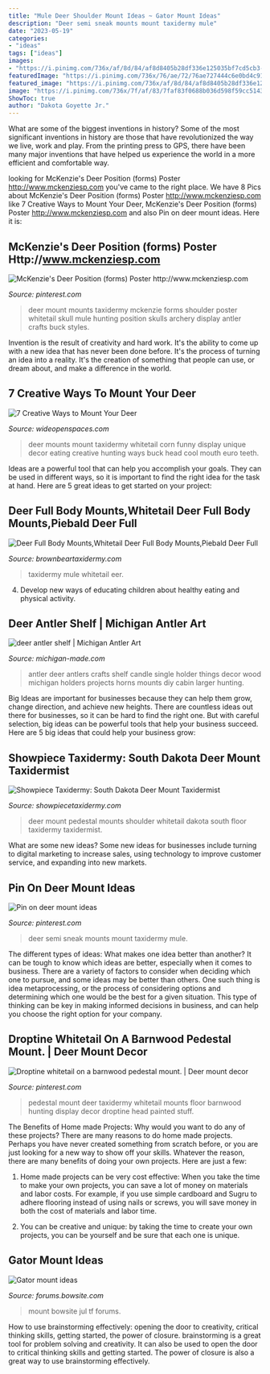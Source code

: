 ```yaml
---
title: "Mule Deer Shoulder Mount Ideas ~ Gator Mount Ideas"
description: "Deer semi sneak mounts mount taxidermy mule"
date: "2023-05-19"
categories:
- "ideas"
tags: ["ideas"]
images:
- "https://i.pinimg.com/736x/af/8d/84/af8d8405b28df336e125035bf7cd5cb3--pedestal-hunting.jpg"
featuredImage: "https://i.pinimg.com/736x/76/ae/72/76ae727444c6e0bd4c9172ce49fdc82a--semi.jpg"
featured_image: "https://i.pinimg.com/736x/af/8d/84/af8d8405b28df336e125035bf7cd5cb3--pedestal-hunting.jpg"
image: "https://i.pinimg.com/736x/7f/af/83/7faf83f0688b036d598f59cc51437db9--deer-skulls-deer-antlers.jpg"
ShowToc: true
author: "Dakota Goyette Jr."
---
```



What are some of the biggest inventions in history?
Some of the most significant inventions in history are those that have revolutionized the way we live, work and play. From the printing press to GPS, there have been many major inventions that have helped us experience the world in a more efficient and comfortable way.

	

		
looking for McKenzie&#039;s Deer Position (forms) Poster http://www.mckenziesp.com you've came to the right place. We have 8 Pics about McKenzie&#039;s Deer Position (forms) Poster http://www.mckenziesp.com like 7 Creative Ways to Mount Your Deer, McKenzie&#039;s Deer Position (forms) Poster http://www.mckenziesp.com and also Pin on deer mount ideas. Here it is:
		
    
## McKenzie&#039;s Deer Position (forms) Poster Http://www.mckenziesp.com

<img loading=lazy src="https://i.pinimg.com/736x/7f/af/83/7faf83f0688b036d598f59cc51437db9--deer-skulls-deer-antlers.jpg" onerror="this.onerror=null;this.src='https://tse1.mm.bing.net/th?id=OIP.a7n1KWgOyMJ_TzBw7SSvuAHaLS&amp;pid=15.1';" alt="McKenzie&#039;s Deer Position (forms) Poster http://www.mckenziesp.com">

_Source: pinterest.com_

>deer mount mounts taxidermy mckenzie forms shoulder poster whitetail skull mule hunting position skulls archery display antler crafts buck styles. 

	

Invention is the result of creativity and hard work. It's the ability to come up with a new idea that has never been done before. It's the process of turning an idea into a reality. It's the creation of something that people can use, or dream about, and make a difference in the world.

    
## 7 Creative Ways To Mount Your Deer

<img loading=lazy src="http://cdn0.wideopenspaces.com/wp-content/uploads/2017/04/Mount-2.jpg" onerror="this.onerror=null;this.src='https://tse4.mm.bing.net/th?id=OIP.zRZg9s283fEY-XjX4lyVawHaLH&amp;pid=15.1';" alt="7 Creative Ways to Mount Your Deer">

_Source: wideopenspaces.com_

>deer mounts mount taxidermy whitetail corn funny display unique decor eating creative hunting ways buck head cool mouth euro teeth. 

	

Ideas are a powerful tool that can help you accomplish your goals. They can be used in different ways, so it is important to find the right idea for the task at hand. Here are 5 great ideas to get started on your project: 

    
## Deer Full Body Mounts,Whitetail Deer Full Body Mounts,Piebald Deer Full

<img loading=lazy src="https://www.brownbeartaxidermy.com/Deer-Full-Body-Mount/Deer-Full-Body-Mount-Pennsylvania.jpg" onerror="this.onerror=null;this.src='https://tse1.mm.bing.net/th?id=OIP.RAt5hXi8aYfLZDH90RoMLAHaGV&amp;pid=15.1';" alt="Deer Full Body Mounts,Whitetail Deer Full Body Mounts,Piebald Deer Full">

_Source: brownbeartaxidermy.com_

>taxidermy mule whitetail eer. 

	

4. Develop new ways of educating children about healthy eating and physical activity.

    
## Deer Antler Shelf | Michigan Antler Art

<img loading=lazy src="http://michigan-made.com/images/antlerart/Single-Antler-Shelf-l.jpg" onerror="this.onerror=null;this.src='https://tse4.mm.bing.net/th?id=OIP.zDTjJxb856pjXVj2tvFLwgHaLP&amp;pid=15.1';" alt="deer antler shelf | Michigan Antler Art">

_Source: michigan-made.com_

>antler deer antlers crafts shelf candle single holder things decor wood michigan holders projects horns mounts diy cabin larger hunting. 

	

Big Ideas are important for businesses because they can help them grow, change direction, and achieve new heights. There are countless ideas out there for businesses, so it can be hard to find the right one. But with careful selection, big ideas can be powerful tools that help your business succeed. Here are 5 big ideas that could help your business grow: 

    
## Showpiece Taxidermy: South Dakota Deer Mount Taxidermist

<img loading=lazy src="http://www.showpiecetaxidermy.com/wp-content/uploads/2015/08/20121203-whitetail-deer-pedestal-shoulder-mount.jpg" onerror="this.onerror=null;this.src='https://tse4.mm.bing.net/th?id=OIP.7pxpMP8G8i3kUUdm4ueEjwHaJ4&amp;pid=15.1';" alt="Showpiece Taxidermy: South Dakota Deer Mount Taxidermist">

_Source: showpiecetaxidermy.com_

>deer mount pedestal mounts shoulder whitetail dakota south floor taxidermy taxidermist. 

	

What are some new ideas?
Some new ideas for businesses include turning to digital marketing to increase sales, using technology to improve customer service, and expanding into new markets.

    
## Pin On Deer Mount Ideas

<img loading=lazy src="https://i.pinimg.com/736x/76/ae/72/76ae727444c6e0bd4c9172ce49fdc82a--semi.jpg" onerror="this.onerror=null;this.src='https://tse3.mm.bing.net/th?id=OIP.SLtljg3R5D2RnLuBc9_eFQHaJ6&amp;pid=15.1';" alt="Pin on deer mount ideas">

_Source: pinterest.com_

>deer semi sneak mounts mount taxidermy mule. 

	

The different types of ideas: What makes one idea better than another?
It can be tough to know which ideas are better, especially when it comes to business. There are a variety of factors to consider when deciding which one to pursue, and some ideas may be better than others. One such thing is idea metaprocessing, or the process of considering options and determining which one would be the best for a given situation. This type of thinking can be key in making informed decisions in business, and can help you choose the right option for your company.

    
## Droptine Whitetail On A Barnwood Pedestal Mount. | Deer Mount Decor

<img loading=lazy src="https://i.pinimg.com/736x/af/8d/84/af8d8405b28df336e125035bf7cd5cb3--pedestal-hunting.jpg" onerror="this.onerror=null;this.src='https://tse2.mm.bing.net/th?id=OIP.E91afoTsLWon4v5TDn3X1wHaJ3&amp;pid=15.1';" alt="Droptine whitetail on a barnwood pedestal mount. | Deer mount decor">

_Source: pinterest.com_

>pedestal mount deer taxidermy whitetail mounts floor barnwood hunting display decor droptine head painted stuff. 

	

The Benefits of Home made Projects: Why would you want to do any of these projects?
There are many reasons to do home made projects. Perhaps you have never created something from scratch before, or you are just looking for a new way to show off your skills. Whatever the reason, there are many benefits of doing your own projects. Here are just a few: 
1. Home made projects can be very cost effective: When you take the time to make your own projects, you can save a lot of money on materials and labor costs. For example, if you use simple cardboard and Sugru to adhere flooring instead of using nails or screws, you will save money in both the cost of materials and labor time. 

2. You can be creative and unique: by taking the time to create your own projects, you can be yourself and be sure that each one is unique.

    
## Gator Mount Ideas

<img loading=lazy src="https://forums.bowsite.com/tf/pics/00small28893185.JPG" onerror="this.onerror=null;this.src='https://tse3.mm.bing.net/th?id=OIP.fkaAIQctb4QNM9Nk2UWR2AHaJ3&amp;pid=15.1';" alt="Gator mount ideas">

_Source: forums.bowsite.com_

>mount bowsite jul tf forums. 

	

How to use brainstorming effectively: opening the door to creativity, critical thinking skills, getting started, the power of closure.
brainstorming is a great tool for problem solving and creativity. It can also be used to open the door to critical thinking skills and getting started. The power of closure is also a great way to use brainstorming effectively.

